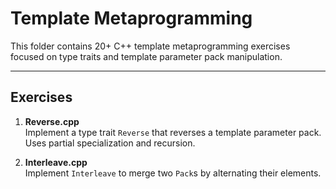 # Template Metaprogramming

This folder contains 20+ C++ template metaprogramming exercises focused on type traits and template parameter pack manipulation.

---

## Exercises

1. **Reverse.cpp**  
   Implement a type trait `Reverse` that reverses a template parameter pack. Uses partial specialization and recursion.

2. **Interleave.cpp**  
   Implement `Interleave` to merge two `Pack`s by alternating their elements.
